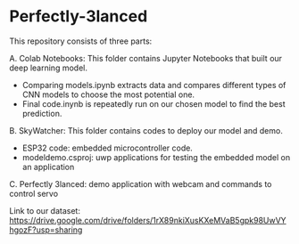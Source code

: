 # Perfectly-3lanced

This repository consists of three parts: 

A. Colab Notebooks: This folder contains Jupyter Notebooks that built our deep learning model. 
- Comparing models.ipynb extracts data and compares different types of CNN models to choose the most potential one. 
- Final code.inynb is repeatedly run on our chosen model to find the best prediction.

B. SkyWatcher: This folder contains codes to deploy our model and demo. 
- ESP32 code: embedded microcontroller code. 
- modeldemo.csproj: uwp applications for testing the embedded model on an application

C. Perfectly 3lanced: demo application with webcam and commands to control servo

Link to our dataset: https://drive.google.com/drive/folders/1rX89nkiXusKXeMVaB5gpk98UwVYhgozF?usp=sharing 
